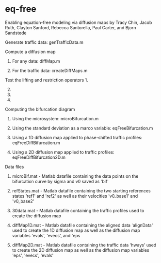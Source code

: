 # eq-free
Enabling equation-free modeling via diffusion maps by Tracy Chin, Jacob Ruth, Clayton Sanford, Rebecca Santorella, Paul Carter, and Bjorn Sandstede

Generate traffic data: genTrafficData.m 

Compute a diffusion map
1. For any data: diffMap.m

2. For the traffic data: createDiffMaps.m

Test the lifting and restriction operators
1.

2.

3.

4.

Computing the bifurcation diagram
1. Using the microsystem: microBifurcation.m
    
2. Using the standard deviation as a marco variable: eqFreeBifurcation.m 

3. Using a 1D diffusion map applied to phase-shifted traffic profiles: eqFreeDiffBifurcation.m 

4. Using a 2D diffusion map applied to traffic profiles: eqFreeDiffBifurcation2D.m 


Data files
1. microBif.mat - Matlab datafile containing the data points on the bifurcation curve by sigma and v0 saved as 'bif'

2. refStates.mat - Matlab datafile containing the two starting references states 'ref1' and 'ref2' as well as their velocities 'v0_base1' and 'v0_base2'

3. 30data.mat - Matlab datafile containing the traffic profiles used to create the diffusion map

4. diffMap1D.mat - Matlab datafile containing the aligned data 'alignData' used to create the 1D diffusion map as well as the diffusion map variables 'evals', 'evecs', and 'eps

5. diffMap2D.mat - Matlab datafile containing the traffic data 'hways' used to create the 2D diffusion map as well as the diffusion map variables 'eps', 'evecs', 'evals'


